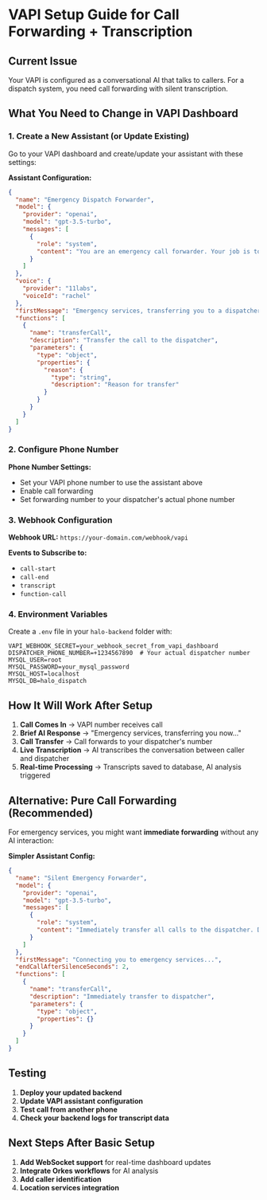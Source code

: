 # VAPI Setup Guide for Call Forwarding + Transcription

## Current Issue
Your VAPI is configured as a conversational AI that talks to callers. For a dispatch system, you need call forwarding with silent transcription.

## What You Need to Change in VAPI Dashboard

### 1. Create a New Assistant (or Update Existing)

Go to your VAPI dashboard and create/update your assistant with these settings:

**Assistant Configuration:**
```json
{
  "name": "Emergency Dispatch Forwarder",
  "model": {
    "provider": "openai", 
    "model": "gpt-3.5-turbo",
    "messages": [
      {
        "role": "system",
        "content": "You are an emergency call forwarder. Your job is to immediately transfer calls to dispatchers and provide live transcription. Do not engage in lengthy conversation - just acknowledge and transfer."
      }
    ]
  },
  "voice": {
    "provider": "11labs",
    "voiceId": "rachel"
  },
  "firstMessage": "Emergency services, transferring you to a dispatcher now...",
  "functions": [
    {
      "name": "transferCall",
      "description": "Transfer the call to the dispatcher",
      "parameters": {
        "type": "object",
        "properties": {
          "reason": {
            "type": "string",
            "description": "Reason for transfer"
          }
        }
      }
    }
  ]
}
```

### 2. Configure Phone Number

**Phone Number Settings:**
- Set your VAPI phone number to use the assistant above
- Enable call forwarding
- Set forwarding number to your dispatcher's actual phone number

### 3. Webhook Configuration

**Webhook URL:** `https://your-domain.com/webhook/vapi`

**Events to Subscribe to:**
- `call-start`
- `call-end` 
- `transcript`
- `function-call`

### 4. Environment Variables

Create a `.env` file in your `halo-backend` folder with:

```env
VAPI_WEBHOOK_SECRET=your_webhook_secret_from_vapi_dashboard
DISPATCHER_PHONE_NUMBER=+1234567890  # Your actual dispatcher number
MYSQL_USER=root
MYSQL_PASSWORD=your_mysql_password
MYSQL_HOST=localhost
MYSQL_DB=halo_dispatch
```

## How It Will Work After Setup

1. **Call Comes In** → VAPI number receives call
2. **Brief AI Response** → "Emergency services, transferring you now..."
3. **Call Transfer** → Call forwards to your dispatcher's number
4. **Live Transcription** → AI transcribes the conversation between caller and dispatcher
5. **Real-time Processing** → Transcripts saved to database, AI analysis triggered

## Alternative: Pure Call Forwarding (Recommended)

For emergency services, you might want **immediate forwarding** without any AI interaction:

**Simpler Assistant Config:**
```json
{
  "name": "Silent Emergency Forwarder",
  "model": {
    "provider": "openai",
    "model": "gpt-3.5-turbo", 
    "messages": [
      {
        "role": "system",
        "content": "Immediately transfer all calls to the dispatcher. Do not speak except to say you're transferring."
      }
    ]
  },
  "firstMessage": "Connecting you to emergency services...",
  "endCallAfterSilenceSeconds": 2,
  "functions": [
    {
      "name": "transferCall",
      "description": "Immediately transfer to dispatcher",
      "parameters": {
        "type": "object", 
        "properties": {}
      }
    }
  ]
}
```

## Testing

1. **Deploy your updated backend**
2. **Update VAPI assistant configuration**
3. **Test call from another phone**
4. **Check your backend logs for transcript data**

## Next Steps After Basic Setup

1. **Add WebSocket support** for real-time dashboard updates
2. **Integrate Orkes workflows** for AI analysis 
3. **Add caller identification** 
4. **Location services integration** 